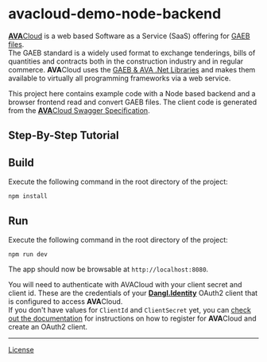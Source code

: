# avacloud-demo-node-backend

[**AVA**Cloud](https://www.dangl-it.com/products/avacloud-gaeb-saas/) is a web based Software as a Service (SaaS) offering for [GAEB files](https://www.dangl-it.com/articles/what-is-gaeb/).  
The GAEB standard is a widely used format to exchange tenderings, bills of quantities and contracts both in the construction industry and in regular commerce. **AVA**Cloud uses the [GAEB & AVA .Net Libraries](https://www.dangl-it.com/products/gaeb-ava-net-library/) and makes them available to virtually all programming frameworks via a web service.

This project here contains example code with a Node based backend and a browser frontend read and convert GAEB files. The client code is generated from the [**AVA**Cloud Swagger Specification](https://avacloud-api.dangl-it.com/swagger).

## Step-By-Step Tutorial

## Build

Execute the following command in the root directory of the project:

    npm install

## Run

Execute the following command in the root directory of the project:

    npm run dev

The app should now be browsable at `http://localhost:8080`.

You will need to authenticate with AVACloud with your client secret and client id. These are the credentials of your [**Dangl.Identity**](https://identity.dangl-it.com) OAuth2 client that is configured to access **AVA**Cloud.  
If you don't have values for `ClientId` and `ClientSecret` yet, you can [check out the documentation](https://docs.dangl-it.com/Projects/AVACloud/latest/howto/registration/developer_signup.html) for instructions on how to register for **AVA**Cloud and create an OAuth2 client.

---
[License](./LICENSE.md)
